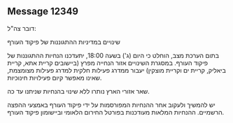 ## Message 12349

דובר צה"ל:

שינויים במדיניות ההתגוננות של פיקוד העורף

בתום הערכת מצב, הוחלט כי היום (ג') בשעה 18:00, יתעדכנו הנחיות ההתגוננות של פיקוד העורף. במסגרת השינויים אזור הנחייה מפרץ (ביישובים קריית אתא, קריית ביאליק, קריית ים וקריית מוצקין) יעבור ממדרג פעילות חלקית למדרג פעילות מצומצמת, שאינו מאפשר קיום פעילויות חינוכיות. 

שאר אזורי הארץ נותרו ללא שינוי בהנחיות שניתנו עד כה.

יש להמשיך ולעקוב אחר ההנחיות המפורסמות על ידי פיקוד העורף באמצעי ההפצה הרשמיים. 
ההנחיות המלאות מעודכנות בפורטל החירום הלאומי וביישומון פיקוד העורף.


